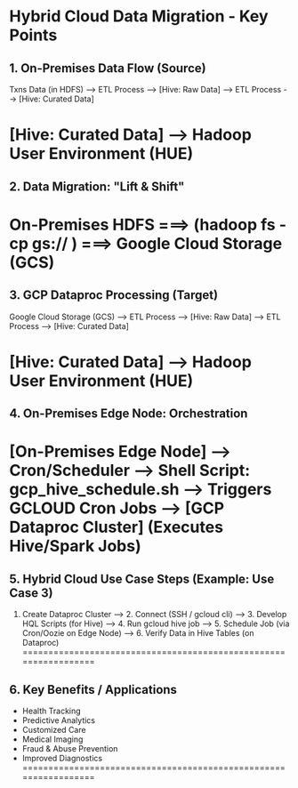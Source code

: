 # Hybrid Cloud Data Migration - Key Points

## 1. On-Premises Data Flow (Source)

   Txns Data (in HDFS)
       --> ETL Process
             --> [Hive: Raw Data]
                   --> ETL Process
                         --> [Hive: Curated Data]

   [Hive: Curated Data]
       --> Hadoop User Environment (HUE)
   =================================================================


## 2. Data Migration: "Lift & Shift"

   On-Premises HDFS
       ===> (hadoop fs -cp gs:// ) ===> Google Cloud Storage (GCS)
   =================================================================


## 3. GCP Dataproc Processing (Target)

   Google Cloud Storage (GCS)
       --> ETL Process
             --> [Hive: Raw Data]
                   --> ETL Process
                         --> [Hive: Curated Data]

   [Hive: Curated Data]
       --> Hadoop User Environment (HUE)
   =================================================================


## 4. On-Premises Edge Node: Orchestration

   [On-Premises Edge Node]
       --> Cron/Scheduler
             --> Shell Script: gcp_hive_schedule.sh
                   --> Triggers GCLOUD Cron Jobs
                         --> [GCP Dataproc Cluster] (Executes Hive/Spark Jobs)
   =================================================================


## 5. Hybrid Cloud Use Case Steps (Example: Use Case 3)

   1. Create Dataproc Cluster
      --> 2. Connect (SSH / gcloud cli)
          --> 3. Develop HQL Scripts (for Hive)
              --> 4. Run gcloud hive job
                  --> 5. Schedule Job (via Cron/Oozie on Edge Node)
                      --> 6. Verify Data in Hive Tables (on Dataproc)
   =================================================================


## 6. Key Benefits / Applications

   - Health Tracking
   - Predictive Analytics
   - Customized Care
   - Medical Imaging
   - Fraud & Abuse Prevention
   - Improved Diagnostics
   =================================================================